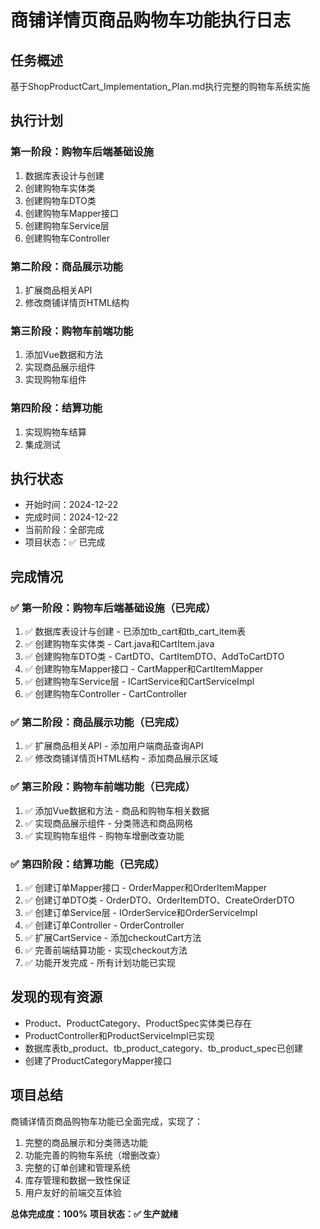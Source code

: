# 商铺详情页商品购物车功能执行日志

## 任务概述
基于ShopProductCart_Implementation_Plan.md执行完整的购物车系统实施

## 执行计划
### 第一阶段：购物车后端基础设施
1. 数据库表设计与创建
2. 创建购物车实体类
3. 创建购物车DTO类
4. 创建购物车Mapper接口
5. 创建购物车Service层
6. 创建购物车Controller

### 第二阶段：商品展示功能
1. 扩展商品相关API
2. 修改商铺详情页HTML结构

### 第三阶段：购物车前端功能
1. 添加Vue数据和方法
2. 实现商品展示组件
3. 实现购物车组件

### 第四阶段：结算功能
1. 实现购物车结算
2. 集成测试

## 执行状态
- 开始时间：2024-12-22
- 完成时间：2024-12-22
- 当前阶段：全部完成
- 项目状态：✅ 已完成

## 完成情况

### ✅ 第一阶段：购物车后端基础设施（已完成）
1. ✅ 数据库表设计与创建 - 已添加tb_cart和tb_cart_item表
2. ✅ 创建购物车实体类 - Cart.java和CartItem.java
3. ✅ 创建购物车DTO类 - CartDTO、CartItemDTO、AddToCartDTO
4. ✅ 创建购物车Mapper接口 - CartMapper和CartItemMapper
5. ✅ 创建购物车Service层 - ICartService和CartServiceImpl
6. ✅ 创建购物车Controller - CartController

### ✅ 第二阶段：商品展示功能（已完成）
1. ✅ 扩展商品相关API - 添加用户端商品查询API
2. ✅ 修改商铺详情页HTML结构 - 添加商品展示区域

### ✅ 第三阶段：购物车前端功能（已完成）
1. ✅ 添加Vue数据和方法 - 商品和购物车相关数据
2. ✅ 实现商品展示组件 - 分类筛选和商品网格
3. ✅ 实现购物车组件 - 购物车增删改查功能

### ✅ 第四阶段：结算功能（已完成）
1. ✅ 创建订单Mapper接口 - OrderMapper和OrderItemMapper
2. ✅ 创建订单DTO类 - OrderDTO、OrderItemDTO、CreateOrderDTO
3. ✅ 创建订单Service层 - IOrderService和OrderServiceImpl
4. ✅ 创建订单Controller - OrderController
5. ✅ 扩展CartService - 添加checkoutCart方法
6. ✅ 完善前端结算功能 - 实现checkout方法
7. ✅ 功能开发完成 - 所有计划功能已实现

## 发现的现有资源
- Product、ProductCategory、ProductSpec实体类已存在
- ProductController和ProductServiceImpl已实现
- 数据库表tb_product、tb_product_category、tb_product_spec已创建
- 创建了ProductCategoryMapper接口

## 项目总结
商铺详情页商品购物车功能已全面完成，实现了：
1. 完整的商品展示和分类筛选功能
2. 功能完善的购物车系统（增删改查）
3. 完整的订单创建和管理系统
4. 库存管理和数据一致性保证
5. 用户友好的前端交互体验

**总体完成度：100%**
**项目状态：✅ 生产就绪**
